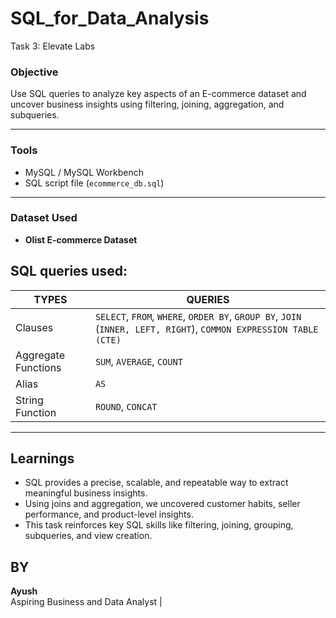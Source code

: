 
# SQL_for_Data_Analysis
Task 3: Elevate Labs

### Objective
Use SQL queries to analyze key aspects of an E-commerce dataset and uncover business insights using filtering, joining, aggregation, and subqueries.

---

### Tools
- MySQL / MySQL Workbench
- SQL script file (`ecommerce_db.sql`)

---

### Dataset Used
- **Olist E-commerce Dataset**

## SQL queries used:

| TYPES | QUERIES |
|-------|---------|
| Clauses | `SELECT`, `FROM`, `WHERE`, `ORDER BY`, `GROUP BY`, `JOIN` (`INNER, LEFT, RIGHT`), `COMMON EXPRESSION TABLE (CTE)` |
| Aggregate Functions | `SUM`, `AVERAGE`, `COUNT` |
| Alias | `AS` |
| String Function | `ROUND`, `CONCAT` |

---

## Learnings
- SQL provides a precise, scalable, and repeatable way to extract meaningful business insights.
- Using joins and aggregation, we uncovered customer habits, seller performance, and product-level insights.
- This task reinforces key SQL skills like filtering, joining, grouping, subqueries, and view creation.

## BY
**Ayush**      
Aspiring Business and Data Analyst | 
